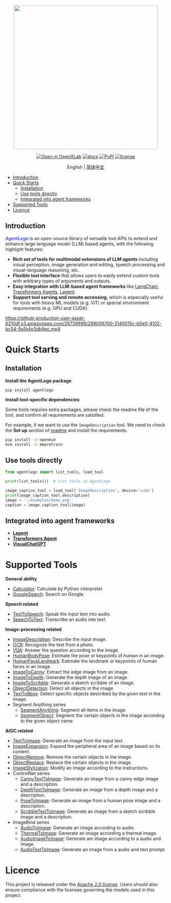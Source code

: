 <div align="center">
<img src="https://github-production-user-asset-6210df.s3.amazonaws.com/26739999/289025203-f05733ff-6bbb-46f0-92aa-8827c59df79c.png" width="450"/>
</div>

<div align="center">

[![Open in OpenXLab](https://cdn-static.openxlab.org.cn/app-center/openxlab_app.svg)](https://openxlab.org.cn/apps/detail/mzr1996/AgentLego)
[![docs](https://img.shields.io/badge/docs-latest-blue)](https://agentlego.readthedocs.io/en/latest/)
[![PyPI](https://img.shields.io/pypi/v/agentlego)](https://pypi.org/project/agentlego)
[![license](https://img.shields.io/github/license/InternLM/agentlego.svg)](https://github.com/InternLM/agentlego/tree/main/LICENSE)

English | [简体中文](./README_zh-CN.md)

</div>

- [Introduction](#introduction)
- [Quick Starts](#quick-starts)
  - [Installation](#installation)
  - [Use tools directly](#use-tools-directly)
  - [Integrated into agent frameworks](#integrated-into-agent-frameworks)
- [Supported Tools](#supported-tools)
- [Licence](#licence)

## Introduction

<span style="color:blue"> *AgentLego* </span> is an open-source library of versatile tool APIs to extend and enhance large language model (LLM) based agents, with the following highlight features:

- **Rich set of tools for multimodal extensions of LLM agents** including visual perception, image generation and editing, speech processing and visual-language reasoning, etc.
- **Flexible tool interface** that allows users to easily extend custom tools with arbitrary types of arguments and outputs.
- **Easy integration with LLM-based agent frameworks** like [LangChain](https://github.com/langchain-ai/langchain), [Transformers Agents](https://huggingface.co/docs/transformers/transformers_agents), [Lagent](https://github.com/InternLM/lagent).
- **Support tool serving and remote accessing**, which is especially useful for tools with heavy ML models (e.g. ViT) or special environment requirements (e.g. GPU and CUDA).

https://github-production-user-asset-6210df.s3.amazonaws.com/26739999/289006700-2140015c-b5e0-4102-bc54-9a1b4e3db9ec.mp4

# Quick Starts

## Installation

**Install the AgentLego package**

```shell
pip install agentlego
```

**Install tool-specific dependencies**

Some tools requires extra packages, please check the readme file of the tool, and confirm all requirements are
satisfied.

For example, if we want to use the `ImageDescription` tool. We need to check the **Set up** section of
[readme](agentlego/tools/image_text/README.md#ImageDescription) and install the requirements.

```bash
pip install -U openmim
mim install -U mmpretrain
```

## Use tools directly

```Python
from agentlego import list_tools, load_tool

print(list_tools())  # list tools in AgentLego

image_caption_tool = load_tool('ImageDescription', device='cuda')
print(image_caption_tool.description)
image = './examples/demo.png'
caption = image_caption_tool(image)
```

## Integrated into agent frameworks

- [**Lagent**](examples/lagent_example.py)
- [**Transformers Agent**](examples/hf_agent/hf_agent_example.py)
- [**VisualChatGPT**](examples/visual_chatgpt/visual_chatgpt.py)

# Supported Tools

**General ability**

- [Calculator](agentlego/tools/calculator/README.md): Calculate by Python interpreter.
- [GoogleSearch](agentlego/tools/search/README.md): Search on Google.

**Speech related**

- [TextToSpeech](agentlego/tools/speech_text/README.md#TextToSpeech): Speak the input text into audio.
- [SpeechToText](agentlego/tools/speech_text/README.md#SpeechToText): Transcribe an audio into text.

**Image-processing related**

- [ImageDescription](agentlego/tools/image_text/README.md#ImageDescription): Describe the input image.
- [OCR](agentlego/tools/ocr/README.md#OCR): Recognize the text from a photo.
- [VQA](agentlego/tools/vqa/README.md#VQA): Answer the question according to the image.
- [HumanBodyPose](agentlego/tools/image_pose/README.md#HumanBodyPose): Estimate the pose or keypoints of human in an image.
- [HumanFaceLandmark](agentlego/tools/image_pose/README.md#HumanFaceLandmark): Estimate the landmark or keypoints of human faces in an image.
- [ImageToCanny](agentlego/tools/image_canny/README.md#ImageToCanny): Extract the edge image from an image.
- [ImageToDepth](agentlego/tools/image_depth/README.md#ImageToDepth): Generate the depth image of an image.
- [ImageToScribble](agentlego/tools/image_scribble/README.md#ImageToScribble): Generate a sketch scribble of an image.
- [ObjectDetection](agentlego/tools/object_detection/README.md#ObjectDetection): Detect all objects in the image.
- [TextToBbox](agentlego/tools/object_detection/README.md#TextToBbox): Detect specific objects described by the given text in the image.
- Segment Anything series
  - [SegmentAnything](agentlego/tools/segmentation/README.md#SegmentAnything): Segment all items in the image.
  - [SegmentObject](agentlego/tools/segmentation/README.md#SegmentObject): Segment the certain objects in the image according to the given object name.

**AIGC related**

- [TextToImage](agentlego/tools/image_text/README.md#TextToImage): Generate an image from the input text.
- [ImageExpansion](agentlego/tools/image_editing/README.md#ImageExpansion): Expand the peripheral area of an image based on its content.
- [ObjectRemove](agentlego/tools/image_editing/README.md#ObjectRemove): Remove the certain objects in the image.
- [ObjectReplace](agentlego/tools/image_editing/README.md#ObjectReplace): Replace the certain objects in the image.
- [ImageStylization](agentlego/tools/image_editing/README.md#ImageStylization): Modify an image according to the instructions.
- ControlNet series
  - [CannyTextToImage](agentlego/tools/image_canny/README.md#CannyTextToImage): Generate an image from a canny edge image and a description.
  - [DepthTextToImage](agentlego/tools/image_depth/README.md#DepthTextToImage): Generate an image from a depth image and a description.
  - [PoseToImage](agentlego/tools/image_pose/README.md#PoseToImage): Generate an image from a human pose image and a description.
  - [ScribbleTextToImage](agentlego/tools/image_scribble/README.md#ScribbleTextToImage): Generate an image from a sketch scribble image and a description.
- ImageBind series
  - [AudioToImage](agentlego/tools/imagebind/README.md#AudioToImage): Generate an image according to audio.
  - [ThermalToImage](agentlego/tools/imagebind/README.md#ThermalToImage): Generate an image according a thermal image.
  - [AudioImageToImage](agentlego/tools/imagebind/README.md#AudioImageToImage): Generate am image according to a audio and image.
  - [AudioTextToImage](agentlego/tools/imagebind/README.md#AudioTextToImage): Generate an image from a audio and text prompt.

# Licence

This project is released under the [Apache 2.0 license](LICENSE). Users should also ensure compliance with the licenses governing the models used in this project.
